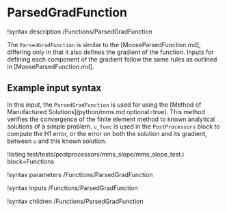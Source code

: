 # ParsedGradFunction

!syntax description /Functions/ParsedGradFunction

The `ParsedGradFunction` is similar to the [MooseParsedFunction.md], differing only in that
it also defines the gradient of the function. Inputs for defining each component of
the gradient follow the same rules as outlined in [MooseParsedFunction.md].

## Example input syntax

In this input, the `ParsedGradFunction` is used for using the
[Method of Manufactured Solutions](python/mms.md optional=true). This method verifies the
convergence of the finite element method to known analytical solutions of a simple problem.
`u_func` is used in the `PostProcessors` block to compute the H1 error, or the error on both
the solution and its gradient, between `u` and this known solution.

!listing test/tests/postprocessors/mms_slope/mms_slope_test.i block=Functions

!syntax parameters /Functions/ParsedGradFunction

!syntax inputs /Functions/ParsedGradFunction

!syntax children /Functions/ParsedGradFunction
